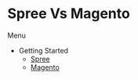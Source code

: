 # Spree Vs Magento

 Menu

 - Getting Started
    - [Spree](installation/spree.md)
    - [Magento](insltalation/magento.md)
